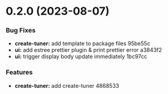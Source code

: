 # 0.2.0 (2023-08-07)

### Bug Fixes

* **create-tuner:** add template to package files 95be55c
* **ui:** add estree prettier plugin & print prettier error a3843f2
* **ui:** trigger display body update immediately 1bc97cc

### Features

* **create-tuner:** add create-tuner 4868533

